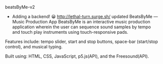 beatsByMe-v2

- Adding a backend! 😀
http://lethal-turn.surge.sh/
updated BeatsByMe — Music Production App
BeatsByMe is an interactive music production application wherein the user can sequence sound samples by tempo and touch play instruments using touch-responsive pads.

Features include: tempo slider, start and stop buttons, space-bar (start/stop control), and musical typing.


Built using: HTML, CSS, JavaScript, p5.js(API), and the Freesound(API).

